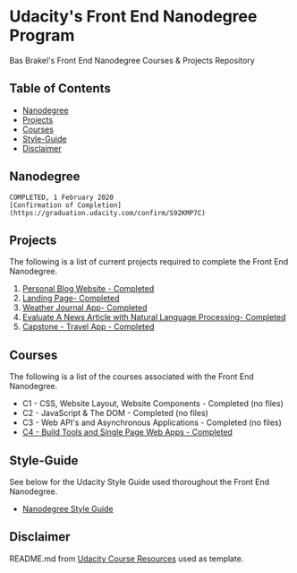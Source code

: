 # Udacity's Front End Nanodegree Program

Bas Brakel's Front End Nanodegree Courses & Projects Repository

## Table of Contents

* [Nanodegree](#nanodegree)
* [Projects](#projects)
* [Courses](#courses)
* [Style-Guide](#style-guide)
* [Disclaimer](#disclaimer)

## Nanodegree

    COMPLETED, 1 February 2020
    [Confirmation of Completion](https://graduation.udacity.com/confirm/S92KMP7C)

## Projects

The following is a list of current projects required to complete the Front End Nanodegree.

1. [Personal Blog Website - Completed](https://github.com/bbrakel/Udacity/tree/master/projects/personal-blog-website)
2. [Landing Page- Completed](https://github.com/bbrakel/Udacity/tree/master/projects/landing-page)
3. [Weather Journal App- Completed](https://github.com/bbrakel/Udacity/tree/master/projects/weather-journal-app)
4. [Evaluate A News Article with Natural Language Processing- Completed](https://github.com/bbrakel/Udacity/tree/master/projects/evaluate-news-nlp)
5. [Capstone - Travel App - Completed](https://github.com/bbrakel/Udacity/tree/master/projects/fend-capstone-travel-app)

## Courses

The following is a list of the courses associated with the Front End Nanodegree.

* C1 - CSS, Website Layout, Website Components - Completed (no files)
* C2 - JavaScript & The DOM - Completed (no files)
* C3 - Web API's and Asynchronous Applications - Completed (no files)
* [C4 - Build Tools and Single Page Web Apps - Completed](https://github.com/bbrakel/Udacity/tree/master/courses/c4)

## Style-Guide

See below for the Udacity Style Guide used thoroughout the Front End Nanodegree.

* [Nanodegree Style Guide](http://udacity.github.io/frontend-nanodegree-styleguide/)

## Disclaimer

README.md from [Udacity Course Resources](https://github.com/udacity/fend/tree/refresh-2019) used as template.
